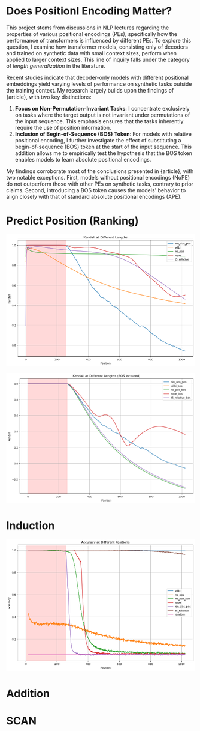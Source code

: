 # Does Positionl Encoding Matter?

This project stems from discussions in NLP lectures regarding the properties of various positional encodings (PEs), specifically how the performance of transformers is influenced by different PEs. To explore this question, I examine how transformer models, consisting only of decoders and trained on synthetic data with small context sizes, perform when applied to larger context sizes. This line of inquiry falls under the category of _length generalization_ in the literature.

Recent studies indicate that decoder-only models with different positional embeddings yield varying levels of performance on synthetic tasks outside the training context. My research largely builds upon the findings of {article}, with two key distinctions:

1. **Focus on Non-Permutation-Invariant Tasks**: I concentrate exclusively on tasks where the target output is not invariant under permutations of the input sequence. This emphasis ensures that the tasks inherently require the use of position information.
2. **Inclusion of Begin-of-Sequence (BOS) Token**: For models with relative positional encoding, I further investigate the effect of substituting a begin-of-sequence (BOS) token at the start of the input sequence. This addition allows me to empirically test the hypothesis that the BOS token enables models to learn absolute positional encodings.

My findings corroborate most of the conclusions presented in {article}, with two notable exceptions. First, models without positional encodings (NoPE) do not outperform those with other PEs on synthetic tasks, contrary to prior claims. Second, introducing a BOS token causes the models' behavior to align closely with that of standard absolute positional encodings (APE).

# Predict Position (Ranking)

![Kendall by Position](./pictures/predict_position_kendall.png)

![Kendall by Position (BOS included)](./pictures/predict_position_bos_kendall.png)

# Induction 

![Accuracy by Position](./pictures/induction_acc_by_model.png)

# Addition 

# SCAN 